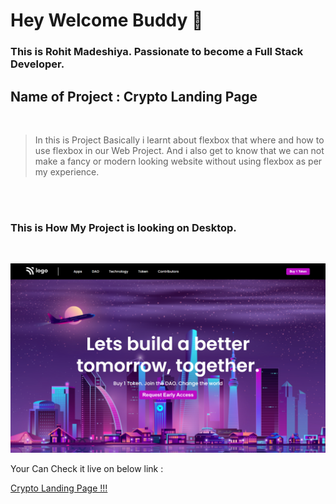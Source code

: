 # Hey Welcome Buddy 👋

### This is Rohit Madeshiya. Passionate to become a Full Stack Developer.

## Name of Project : **Crypto Landing Page**

</br>

> In this is Project Basically i learnt about flexbox that where and how to use flexbox in our Web Project. And i also get to know that we can not make a fancy or modern looking website without using flexbox as per my experience.

</br>
</br>

### This is How My Project is looking on Desktop.

</br>

![Image](./assets/screencapture-file-C-Users-hp-Desktop-CSS-PROJECTS-Challenge-5-index-html-2022-07-21-22_24_44.png)

Your Can Check it live on below link :

[Crypto Landing Page !!!](https://crypto-landing-page-rohit.netlify.app/ "Crypto Landing Page By Rohit Madeshiya")
